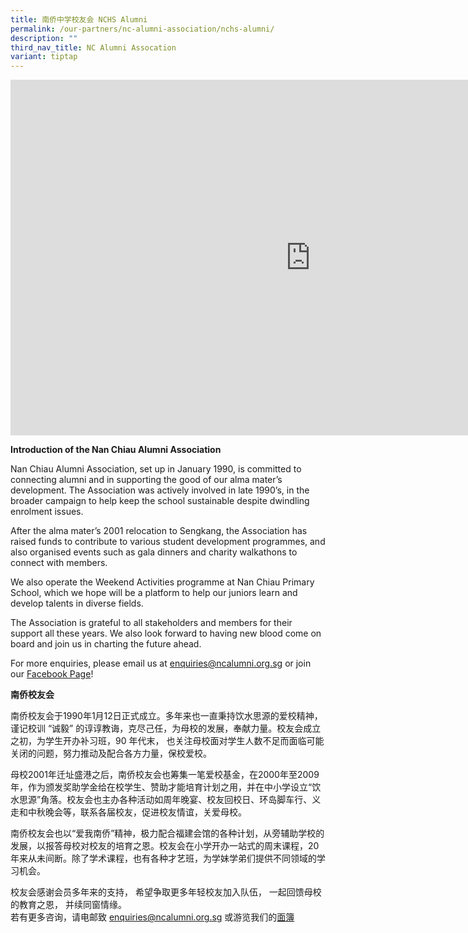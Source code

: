 ```yaml
---
title: 南侨中学校友会 NCHS Alumni
permalink: /our-partners/nc-alumni-association/nchs-alumni/
description: ""
third_nav_title: NC Alumni Assocation
variant: tiptap
---
```

<iframe allowfullscreen="true" height="569" width="960" frameborder="0" src="https://docs.google.com/presentation/d/e/2PACX-1vSFARdTi5yizhngRVdNVnS1w5663ue4o1cI_H2zU4uXGzDgllDQyei-u8v-rqSA_p98-zakLWMBwtmf/embed?start=false&amp;loop=false&amp;delayms=3000"></iframe>

**Introduction of the Nan Chiau Alumni Association**

Nan Chiau Alumni Association, set up in January 1990, is committed to connecting alumni and in supporting the good of our alma mater’s development. The Association was actively involved in late 1990’s, in the broader campaign to help keep the school sustainable despite dwindling enrolment issues.  
  
After the alma mater’s 2001 relocation to Sengkang, the Association has raised funds to contribute to various student development programmes, and also organised events such as gala dinners and charity walkathons&nbsp;to connect with members. &nbsp;  
  
We also operate the Weekend Activities programme at Nan Chiau Primary School, which we hope will be a platform to help our juniors learn and develop talents in diverse fields.  
  
The Association is grateful to all stakeholders and members for their support all these years. We also look forward to having new blood come on board and join us in charting the future ahead.&nbsp;

For more enquiries, please email us at&nbsp;[enquiries@ncalumni.org.sg](mailto:enquiries@ncalumni.org.sg)&nbsp;or join our&nbsp;[Facebook Page](https://www.facebook.com/nanchiaualumni)!&nbsp;

  

**南侨校友会**

南侨校友会于1990年1月12日正式成立。多年来也一直秉持饮水思源的爱校精神，谨记校训 “诚毅” 的谆谆教诲，克尽己任，为母校的发展，奉献力量。校友会成立之初，为学生开办补习班，90 年代末， 也关注母校面对学生人数不足而面临可能关闭的问题，努力推动及配合各方力量，保校爱校。  

  
母校2001年迁址盛港之后，南侨校友会也筹集一笔爱校基金，在2000年至2009年，作为颁发奖助学金给在校学生、赞助才能培育计划之用，并在中小学设立“饮水思源”角落。校友会也主办各种活动如周年晚宴、校友回校日、环岛脚车行、义走和中秋晚会等，联系各届校友，促进校友情谊，关爱母校。  
  
南侨校友会也以“爱我南侨”精神，极力配合福建会馆的各种计划，从旁辅助学校的发展，以报答母校对校友的培育之恩。校友会在小学开办一站式的周末课程，20年来从未间断。除了学术课程，也有各种才艺班，为学妹学弟们提供不同领域的学习机会。  
  
校友会感谢会员多年来的支持， 希望争取更多年轻校友加入队伍， 一起回馈母校的教育之恩， 并续同窗情缘。  
若有更多咨询，请电邮致&nbsp;[enquiries@ncalumni.org.sg](mailto:enquiries@ncalumni.org.sg)&nbsp;或游览我们的[面簿](https://www.facebook.com/nanchiaualumni)